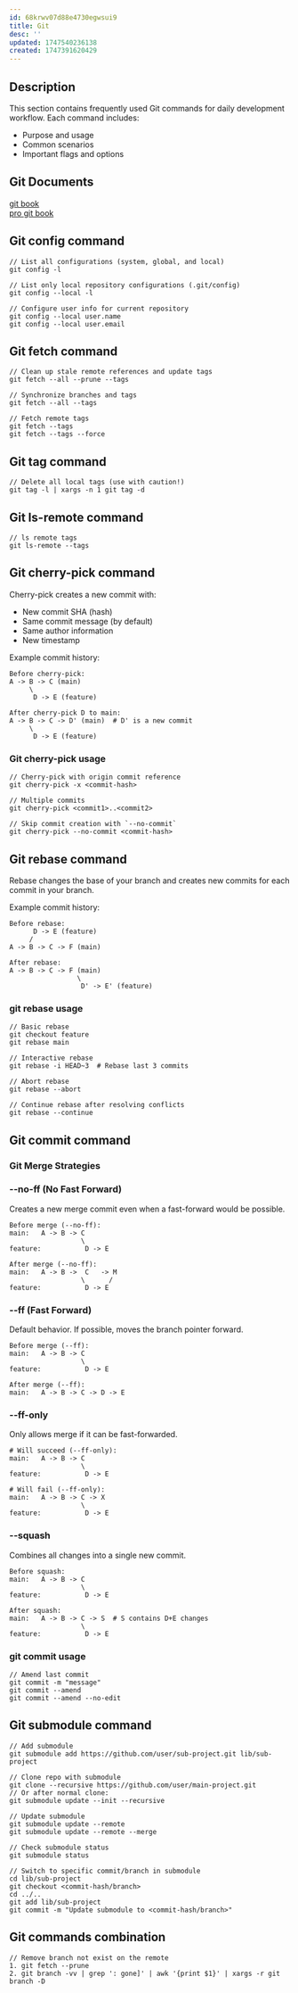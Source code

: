 ```yaml
---
id: 68krwv07d88e4730egwsui9
title: Git
desc: ''
updated: 1747540236138
created: 1747391620429
---
```


## Description

This section contains frequently used Git commands for daily development workflow. Each command includes:
- Purpose and usage
- Common scenarios
- Important flags and options

## Git Documents
[git book](https://git-scm.com/book/zh/v2)<br>
[pro git book](https://www.progit.cn/)

## Git config command

```git
// List all configurations (system, global, and local)
git config -l 

// List only local repository configurations (.git/config)
git config --local -l 

// Configure user info for current repository
git config --local user.name 
git config --local user.email
```

## Git fetch command

```git
// Clean up stale remote references and update tags
git fetch --all --prune --tags

// Synchronize branches and tags
git fetch --all --tags

// Fetch remote tags
git fetch --tags
git fetch --tags --force
```

## Git tag command

```git
// Delete all local tags (use with caution!)
git tag -l | xargs -n 1 git tag -d
```

## Git ls-remote command
``` git
// ls remote tags
git ls-remote --tags
```

## Git cherry-pick command
Cherry-pick creates a new commit with:
- New commit SHA (hash)
- Same commit message (by default)
- Same author information
- New timestamp

Example commit history:
```
Before cherry-pick:
A -> B -> C (main)
     \
      D -> E (feature)

After cherry-pick D to main:
A -> B -> C -> D' (main)  # D' is a new commit
     \
      D -> E (feature)
```
### Git cherry-pick usage
``` git
// Cherry-pick with origin commit reference 
git cherry-pick -x <commit-hash>

// Multiple commits
git cherry-pick <commit1>..<commit2>

// Skip commit creation with `--no-commit`
git cherry-pick --no-commit <commit-hash> 
```

## Git rebase command
Rebase changes the base of your branch and creates new commits for each commit in your branch.

Example commit history:
```
Before rebase:
      D -> E (feature)
     /
A -> B -> C -> F (main)

After rebase:
A -> B -> C -> F (main)
                 \
                  D' -> E' (feature)
```
### git rebase usage
```git
// Basic rebase
git checkout feature
git rebase main

// Interactive rebase
git rebase -i HEAD~3  # Rebase last 3 commits

// Abort rebase
git rebase --abort

// Continue rebase after resolving conflicts
git rebase --continue
```

## Git commit command

### Git Merge Strategies
### --no-ff (No Fast Forward)
Creates a new merge commit even when a fast-forward would be possible.
```
Before merge (--no-ff):
main:   A -> B -> C
                  \
feature:           D -> E

After merge (--no-ff):
main:   A -> B ->  C   -> M
                  \      /
feature:           D -> E
```
### --ff (Fast Forward)
Default behavior. If possible, moves the branch pointer forward.

```
Before merge (--ff):
main:   A -> B -> C
                  \
feature:           D -> E

After merge (--ff):
main:   A -> B -> C -> D -> E
```
### --ff-only
Only allows merge if it can be fast-forwarded.

```
# Will succeed (--ff-only):
main:   A -> B -> C
                  \
feature:           D -> E

# Will fail (--ff-only):
main:   A -> B -> C -> X
                  \
feature:           D -> E
```
### --squash
Combines all changes into a single new commit.

```
Before squash:
main:   A -> B -> C
                  \
feature:           D -> E

After squash:
main:   A -> B -> C -> S  # S contains D+E changes
                  \
feature:           D -> E
```

### git commit usage
``` git
// Amend last commit
git commit -m "message"
git commit --amend
git commit --amend --no-edit
```

## Git submodule command
``` git
// Add submodule 
git submodule add https://github.com/user/sub-project.git lib/sub-project

// Clone repo with submodule
git clone --recursive https://github.com/user/main-project.git
// Or after normal clone:
git submodule update --init --recursive

// Update submodule
git submodule update --remote
git submodule update --remote --merge

// Check submodule status
git submodule status

// Switch to specific commit/branch in submodule
cd lib/sub-project
git checkout <commit-hash/branch>
cd ../..
git add lib/sub-project
git commit -m "Update submodule to <commit-hash/branch>"
```

## Git commands combination
``` git 
// Remove branch not exist on the remote
1. git fetch --prune
2. git branch -vv | grep ': gone]' | awk '{print $1}' | xargs -r git branch -D
```
